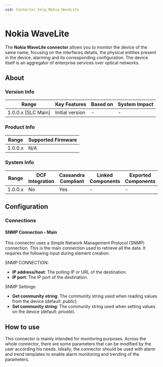```yaml
---
uid: Connector_help_Nokia_WaveLite
---
```


# Nokia WaveLite

The **Nokia WaveLite connector** allows you to monitor the device of the same name, focusing on the interfaces details, the physical entities present in the device, alarming and its corresponding configuration. The device itself is an aggregator of enterprise services over optical networks.

## About

### Version Info

| Range                | Key Features     | Based on     | System Impact     |
|----------------------|------------------|--------------|-------------------|
| 1.0.0.x [SLC Main]   | Initial version  | -            | -                 |

### Product Info

| Range     | Supported Firmware     |
|-----------|------------------------|
| 1.0.0.x   | N/A              |

### System Info

| Range     | DCF Integration     | Cassandra Compliant     | Linked Components     | Exported Components     |
|-----------|---------------------|-------------------------|-----------------------|-------------------------|
| 1.0.0.x   | No                  | Yes                     | -                     | -                       |

## Configuration

### Connections

#### SNMP Connection - Main

This connector uses a Simple Network Management Protocol (SNMP) connection. This is the main connection used to retrieve all the data. It requires the following input during element creation:

SNMP CONNECTION:

- **IP address/host**: The polling IP or URL of the destination.
- **IP port**: The IP port of the destination.

SNMP Settings:

- **Get community string**: The community string used when reading values from the device (default: *public*).
- **Set community string**: The community string used when setting values on the device (default: *private*).

## How to use

This connector is mainly intended for monitoring purposes. Across the whole connector, there are some parameters that can be modified by the user according his needs. Ideally, the connector should be used with alarm and trend templates to enable alarm monitoring and trending of the parameters.
